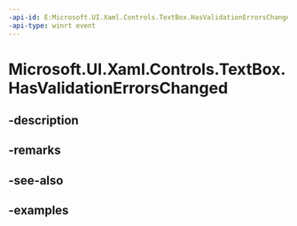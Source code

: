 ```yaml
---
-api-id: E:Microsoft.UI.Xaml.Controls.TextBox.HasValidationErrorsChanged
-api-type: winrt event
---
```


# Microsoft.UI.Xaml.Controls.TextBox.HasValidationErrorsChanged

<!--
public event Windows.Foundation.TypedEventHandler<Microsoft.UI.Xaml.Controls.IInputValidationControl,Microsoft.UI.Xaml.Controls.HasValidationErrorsChangedEventArgs> HasValidationErrorsChanged;
-->


## -description

## -remarks

## -see-also

## -examples


